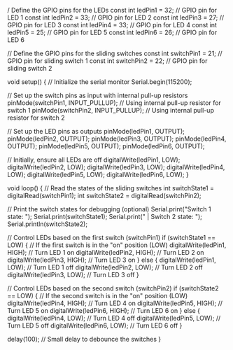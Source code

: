 / Define the GPIO pins for the LEDs
const int ledPin1 = 32;  // GPIO pin for LED 1
const int ledPin2 = 33;  // GPIO pin for LED 2
const int ledPin3 = 27;  // GPIO pin for LED 3
const int ledPin4 = 33;  // GPIO pin for LED 4
const int ledPin5 = 25;  // GPIO pin for LED 5
const int ledPin6 = 26;  // GPIO pin for LED 6

// Define the GPIO pins for the sliding switches
const int switchPin1 = 21;  // GPIO pin for sliding switch 1
const int switchPin2 = 22;  // GPIO pin for sliding switch 2

void setup() {
  // Initialize the serial monitor
  Serial.begin(115200);

  // Set up the switch pins as input with internal pull-up resistors
  pinMode(switchPin1, INPUT_PULLUP); // Using internal pull-up resistor for switch 1
  pinMode(switchPin2, INPUT_PULLUP); // Using internal pull-up resistor for switch 2
  
  // Set up the LED pins as outputs
  pinMode(ledPin1, OUTPUT);
  pinMode(ledPin2, OUTPUT);
  pinMode(ledPin3, OUTPUT);
  pinMode(ledPin4, OUTPUT);
  pinMode(ledPin5, OUTPUT);
  pinMode(ledPin6, OUTPUT);

  // Initially, ensure all LEDs are off
  digitalWrite(ledPin1, LOW);
  digitalWrite(ledPin2, LOW);
  digitalWrite(ledPin3, LOW);
  digitalWrite(ledPin4, LOW);
  digitalWrite(ledPin5, LOW);
  digitalWrite(ledPin6, LOW);
}

void loop() {
  // Read the states of the sliding switches
  int switchState1 = digitalRead(switchPin1);
  int switchState2 = digitalRead(switchPin2);

  // Print the switch states for debugging (optional)
  Serial.print("Switch 1 state: ");
  Serial.print(switchState1);
  Serial.print(" | Switch 2 state: ");
  Serial.println(switchState2);

  // Control LEDs based on the first switch (switchPin1)
  if (switchState1 == LOW) {  // If the first switch is in the "on" position (LOW)
    digitalWrite(ledPin1, HIGH);  // Turn LED 1 on
    digitalWrite(ledPin2, HIGH);  // Turn LED 2 on
    digitalWrite(ledPin3, HIGH);  // Turn LED 3 on
  } else {
    digitalWrite(ledPin1, LOW);   // Turn LED 1 off
    digitalWrite(ledPin2, LOW);   // Turn LED 2 off
    digitalWrite(ledPin3, LOW);   // Turn LED 3 off
  }

  // Control LEDs based on the second switch (switchPin2)
  if (switchState2 == LOW) {  // If the second switch is in the "on" position (LOW)
    digitalWrite(ledPin4, HIGH);  // Turn LED 4 on
    digitalWrite(ledPin5, HIGH);  // Turn LED 5 on
    digitalWrite(ledPin6, HIGH);  // Turn LED 6 on
  } else {
    digitalWrite(ledPin4, LOW);   // Turn LED 4 off
    digitalWrite(ledPin5, LOW);   // Turn LED 5 off
    digitalWrite(ledPin6, LOW);   // Turn LED 6 off
  }

  delay(100);  // Small delay to debounce the switches
}
